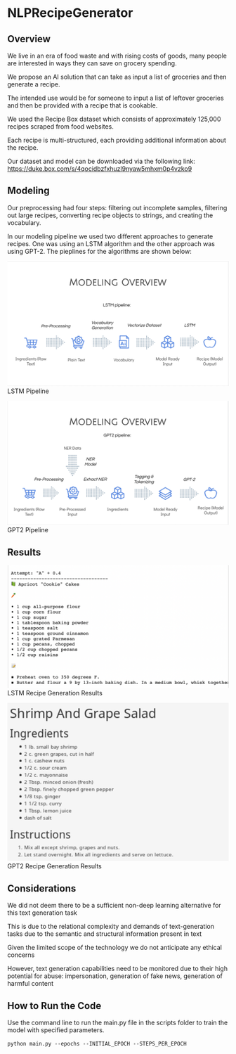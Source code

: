 # NLPRecipeGenerator

## Overview

We live in an era of food waste and with rising costs of goods, many people are interested in ways they can save on grocery spending. 

We propose an AI solution that can take as input a list of groceries and then generate a recipe.

The intended use would be for someone to input a list of leftover groceries and then be provided with a recipe that is cookable. 

We used the Recipe Box dataset which consists of approximately 125,000 recipes scraped from food websites.

Each recipe is multi-structured, each providing additional information about the recipe.

Our dataset and model can be downloaded via the following link: https://duke.box.com/s/4qocidbzfxhuzl9nyaw5mhxm0p4vzko9

## Modeling

Our preprocessing had four steps: filtering out incomplete samples, filtering out large recipes, converting recipe objects to strings, and creating the vocabulary.

In our modeling pipeline we used two different approaches to generate recipes. One was using an LSTM algorithm and the other approach was using GPT-2. 
The pieplines for the algorithms are shown below:

![](images/lstmpln.png)
LSTM Pipeline

![](images/gptpln.png)
GPT2 Pipeline

## Results
![](images/lstm.png)
LSTM Recipe Generation Results

![](images/gpt2.png)
GPT2 Recipe Generation Results

## Considerations

We did not deem there to be a sufficient non-deep learning alternative for this text generation task

This is due to the relational complexity and demands of text-generation tasks due to the semantic and structural information present in text

Given the limited scope of the technology we do not anticipate any ethical concerns

However, text generation capabilities need to be monitored due to their high potential for abuse: impersonation, generation of fake news, generation of harmful content

## How to Run the Code

Use the command line to run the main.py file in the scripts folder to train the model with specified parameters.

```
python main.py --epochs --INITIAL_EPOCH --STEPS_PER_EPOCH
```

